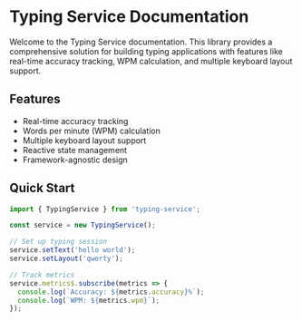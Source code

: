 # Typing Service Documentation

Welcome to the Typing Service documentation. This library provides a comprehensive solution for building typing applications with features like real-time accuracy tracking, WPM calculation, and multiple keyboard layout support.

## Features

- Real-time accuracy tracking
- Words per minute (WPM) calculation
- Multiple keyboard layout support
- Reactive state management
- Framework-agnostic design

## Quick Start

```typescript
import { TypingService } from 'typing-service';

const service = new TypingService();

// Set up typing session
service.setText('hello world');
service.setLayout('qwerty');

// Track metrics
service.metrics$.subscribe(metrics => {
  console.log(`Accuracy: ${metrics.accuracy}%`);
  console.log(`WPM: ${metrics.wpm}`);
});
```